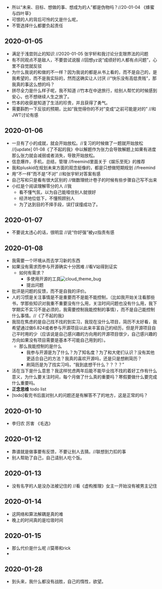 - 所以“未来、目标、想做的事、想成为的人”都是伪物吗？//20-01-04 《蜂蜜与四叶草》
- 可恨的人的背后可怜的又是什么呢，
- 不管选择什么都要负起责任

## 2020-01-05

- 满足于浅尝则止的知识 //2020-01-05 张宇轩和我讨论分支限界法的问题
- 有不同观点不是敌人，不要尝试说服 //回想yz说“成绩好的人都有点问题”，心里不自觉就反驳
- 为什么我说的和做的不一样？因为我说的都是从书上看的，而不是自己的，是我希望的，而不是我实际的，然而这确实让人讨厌 //“快乐没有高低贵贱”，那我真的事这么想的吗？
- 拼尽全力是什么样子呢，我不知道 //竹本在中途旅行，给别人帮忙的时候感到安心，也不想继续人生之旅了。
- 竹本的收获是知道了生活的珍贵，并且获得了勇气。
- 需要斟酌一下反驳的预期，比如“我觉得你的不对”变成“之前可能是对的” //和JWT讨论有感

## 2020-01-06

- 一旦有了小的成就，就会开始放松。//复习的时候做了一题就开始放松    //[update] 01-08《了不起的我》中以解题作为张力会导致解题上如果有进度那么张力就会减弱或者消失，导致开始放松。
- 信息爆炸，手机，总结，管理 //freemind里面关于《娱乐至死》的推荐
- 我和pluskid在规划未来方面的观念挺像的，都是只想做短期规划 //freemind
- 用“不一样”而不是“不对” //和张宇轩对答案有感
- 自己写和只是看有很大区别的 //做数理统计卷子的时候有些步骤自己写不出来
- 小红是个阅读理解零分的人 //我
  - 看不懂气氛，以为自己能噎住别人就很好
  - 经济地位低下，不懂照顾别人
  - 为了达到目的不择手段，误打误撞成功了。

## 2020-01-07

- 不要说太违心的话，很明显	//说“你好强”被yz指责有感



## 2020-01-08

- 我需要一个环境从而去学习新的东西 
- 如果没有需求而参与开源确实十分困难 //看V站得到证实
  - 如何有需求？
    - 多使用开源的工具![cloud_theme_bug](/Users/qinggniq/Documents/cloud_theme_bug.gif)
    - 提出问题
- 批评是问题的反馈，而不是自我的评价。
- 人的习惯是关注事情是不是重要而不是能不能控制，（比如我开始关注看那些书，学那些知识对我重不重要没有什么用，关注时间问题也没有什么用，我下学期实不实习不是必须的，我需要控制我能控制的事情），而不是自己能控制什么事情。//《了不起的我》
- 我现在焦虑的是自己找不找的到实习，我现在没什么项目，简历不太好看，我希望通过做6.824或者参与开源项目以此来丰富自己的经历，但是开源项目自己平时用的少（应该说是自己感兴趣的方向用的开源项目很少，自己感兴趣的方向如果没有项目需要是基本不可能自己用到的）。
  - 那么我能控制的是什么
    - 我参与开源是为了什么？为了知名度？为了和大佬们认识？没有其他更适合自己的方法？我真的喜欢开源吗，还是只是想刷简历？
    - 刷简历是为了找实习吗，“我到底想干什么？？？？”
- 活在当下是什么意思？我这样忧虑两年后能不能毕业找不找的着好工作有什么意义，为什么要关注时间，每个月做了什么真的重要吗？寒假要做什么要完成什么重要吗。
- **正念思维** todo list   
- [todo]看完书后面对别人的问题还是有解答不了的地方，这是正常的吗？

## 2020-01-10

- 李归农 厉害 《毛选》

## 2020-01-12

- 靠谱就是做事要有反馈，不要让别人去猜。//联想到力扣的事
- 别人帮助了自己，自己请别人吃个饭。

## 2020-01-13

- 没有名字的人是没办法被记住的 							//看《虚构推理》女主一开始没有被男主记住

## 2020-01-14

- 这网络和算法解耦是真的难
- 晚上的时间真的是垃圾时间

## 2020-01-15

- 那么代价是什么呢   //莫蒂和rick
- 



## 2020-01-28

- 到头来，我什么都没有战胜，自己的惰性，欲望。

